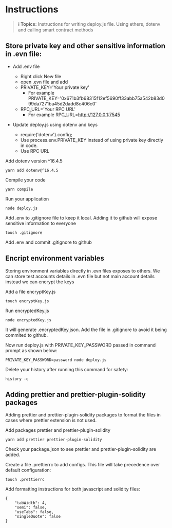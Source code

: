 # Instructions

> **ℹ️ Topics:** Instructions for writing deploy.js file. Using ethers, dotenv and calling smart contract methods

## Store private key and other sensitive information in .evn file:

- Add .env file

  - Right click New file
  - open .evn file and add
  - PRIVATE_KEY='Your private key'
    - For example PRIVATE_KEY='0x671b3fb68315f12ef5690ff33abb75a542b83d099da7271ba45d2dadd8c406c0'
  - RPC_URL='Your RPC URL'
    - For example RPC_URL=http://127.0.0.1:7545

- Update deploy.js using dotenv and keys
  - require('dotenv').config;
  - Use process.env.PRIVATE_KEY instead of using private key directly in code.
  - Use RPC URL

Add dotenv version ^16.4.5

```
yarn add dotenv@^16.4.5
```

Compile your code

```
yarn compile
```

Run your application

```
node deploy.js
```

Add .env to .gitignore file to keep it local. Adding it to github will expose sensitive information to everyone

```
touch .gitignore
```

Add .env and commit .gitignore to github


## Encript environment variables

Storing environment variables directly in .evn files exposes to others. We can store test accounts details in .evn file but not main account details instead we can encrypt the keys 

Add a file encryptKey.js

```
touch encryptKey.js
```

Run encryptedKey.js

```
node encryptedKey.js
```

It will generate .encryptedKey.json. Add the file in .gitignore to avoid it being commited to github.

Now run deploy.js with PRIVATE_KEY_PASSWORD passed in command prompt as shown below:

```
PRIVATE_KEY_PASSWORD=password node deploy.js
```

Delete your history after running this command for safety:

```
history -c
```

## Adding prettier and prettier-plugin-solidity packages

Adding prettier and prettier-plugin-solidity packages to format the files in cases where prettier extension is not used.

Add packages prettier and prettier-plugin-solidity

```
yarn add prettier prettier-plugin-solidity
```

Check your package.json to see prettier and prettier-plugin-solidity are added.

Create a file .prettierrc to add configs. This file will take precedence over default configuration:

```
touch .prettierrc
```

Add formatting instructions for both javascript and solidity files:

```
{
    "tabWidth": 4,
    "semi": false,
    "useTabs": false,
    "singleQuote": false
}
```


